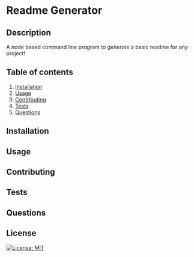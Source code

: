 # Readme Generator

## Description

A node based command line program to generate a basic readme for any project!

## Table of contents
1. [Installation](##Installation)
2. [Usage](##Usage)
3. [Contributing](##Contributing)
4. [Tests](##Tests)
5. [Questions](##Questions)
## Installation

## Usage

## Contributing

## Tests

## Questions


## License
[![License: MIT](https://img.shields.io/badge/License-MIT-yellow.svg)](https://opensource.org/licenses/MIT)